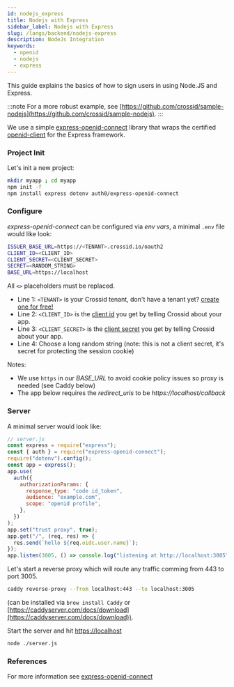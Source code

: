 ```yaml
---
id: nodejs_express
title: Nodejs with Express
sidebar_label: Nodejs with Express
slug: /langs/backend/nodejs-express
description: NodeJs Integration
keywords:
  - openid
  - nodejs
  - express
---
```


This guide explains the basics of how to sign users in using Node.JS and Express.

:::note
For a more robust example, see [https://github.com/crossid/sample-nodejs](https://github.com/crossid/sample-nodejs).
:::

We use a simple [express-openid-connect](https://github.com/auth0/express-openid-connect) library that wraps the certified [openid-client](https://github.com/panva/node-openid-client) for the Express framework.

### Project Init

Let's init a new project:

```bash
mkdir myapp ; cd myapp
npm init -f
npm install express dotenv auth0/express-openid-connect
```

### Configure

_express-openid-connect_ can be configured via _env vars_, a minimal `.env` file would like look:

```bash {1-3}
ISSUER_BASE_URL=https://<TENANT>.crossid.io/oauth2
CLIENT_ID=<CLIENT_ID>
CLIENT_SECRET=<CLIENT_SECRET>
SECRET=<RANDOM_STRING>
BASE_URL=https://localhost
```

All `<>` placeholders must be replaced.

- Line 1: `<TENANT>` is your Crossid tenant, don't have a tenant yet? [create one for free!](/docs/guides/get-started/signup)
- Line 2: `<CLIENT_ID>` is the [client id](/docs/guides/get-started/add-app#tell-crossid-about-your-app) you get by telling Crossid about your app.
- Line 3: `<CLIENT_SECRET>` is the [client secret](/docs/guides/get-started/add-app#tell-crossid-about-your-app) you get by telling Crossid about your app.
- Line 4: Choose a long random string (note: this is not a client secret, it's secret for protecting the session cookie)

Notes:

- We use `https` in our _BASE_URL_ to avoid cookie policy issues so proxy is needed (see Caddy below)
- The app below requires the _redirect_uris_ to be _https://localhost/callback_

### Server

A minimal server would look like:

```js
// server.js
const express = require("express");
const { auth } = require("express-openid-connect");
require("dotenv").config();
const app = express();
app.use(
  auth({
    authorizationParams: {
      response_type: "code id_token",
      audience: "example.com",
      scope: "openid profile",
    },
  })
);
app.set("trust proxy", true);
app.get("/", (req, res) => {
  res.send(`hello ${req.oidc.user.name}`);
});
app.listen(3005, () => console.log("listening at http://localhost:3005"));
```

Let's start a reverse proxy which will route any traffic comming from 443 to port 3005.

```bash
caddy reverse-proxy --from localhost:443 --to localhost:3005
```

(can be installed via `brew install Caddy` or [https://caddyserver.com/docs/download](https://caddyserver.com/docs/download)).

Start the server and hit [https://localhost](https://localhost)

```bash
node ./server.js
```

### References

For more information see [express-openid-connect](https://github.com/auth0/express-openid-connect)
